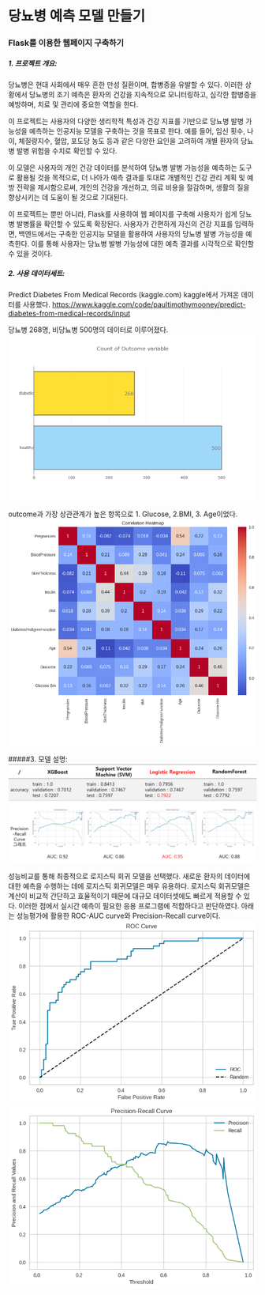 # 당뇨병 예측 모델 만들기
### Flask를 이용한 웹페이지 구축하기

##### 1. 프로젝트 개요:
당뇨병은 현대 사회에서 매우 흔한 만성 질환이며, 합병증을 유발할 수 있다. 이러한 상황에서 당뇨병의 조기 예측은 환자의 건강을 지속적으로 모니터링하고, 심각한 합병증을 예방하며, 치료 및 관리에 중요한 역할을 한다.

이 프로젝트는 사용자의 다양한 생리학적 특성과 건강 지표를 기반으로 당뇨병 발병 가능성을 예측하는 인공지능 모델을 구축하는 것을 목표로 한다. 예를 들어, 임신 횟수, 나이, 체질량지수, 혈압, 포도당 농도 등과 같은 다양한 요인을 고려하여 개별 환자의 당뇨병 발병 위험을 수치로 확인할 수 있다.

이 모델은 사용자의 개인 건강 데이터를 분석하여 당뇨병 발병 가능성을 예측하는 도구로 활용될 것을 목적으로, 더 나아가 예측 결과를 토대로 개별적인 건강 관리 계획 및 예방 전략을 제시함으로써, 개인의 건강을 개선하고, 의료 비용을 절감하며, 생활의 질을 향상시키는 데 도움이 될 것으로 기대된다.

이 프로젝트는 뿐만 아니라, Flask를 사용하여 웹 페이지를 구축해 사용자가 쉽게 당뇨병 발병률을 확인할 수 있도록 확장된다. 사용자가 간편하게 자신의 건강 지표를 입력하면, 백엔드에서는 구축한 인공지능 모델을 활용하여 사용자의 당뇨병 발병 가능성을 예측한다.  이를 통해 사용자는 당뇨병 발병 가능성에 대한 예측 결과를 시각적으로 확인할 수 있을 것이다.

##### 2. 사용 데이터세트: 
Predict Diabetes From Medical Records (kaggle.com) kaggle에서 가져온 데이터를 사용했다.
<https://www.kaggle.com/code/paultimothymooney/predict-diabetes-from-medical-records/input>

당뇨병 268명, 비당뇨병 500명의 데이터로 이루어졌다.
![통계](https://github.com/ChoiSeunghyo/AIProject2024/blob/main/%EB%8D%B0%EC%9D%B4%ED%84%B0%ED%86%B5%EA%B3%84.png)

outcome과 가장 상관관계가 높은 항목으로 1. Glucose, 2.BMI, 3. Age이었다.
![상관관계](https://github.com/ChoiSeunghyo/AIProject2024/blob/main/%EC%83%81%EA%B4%80%EA%B4%80%EA%B3%84.png)

#####3. 모델 설명:
![모델비교](https://github.com/ChoiSeunghyo/AIProject2024/blob/main/%EB%AA%A8%EB%8D%B8%EB%B9%84%EA%B5%90.png)

성능비교를 통해 최종적으로 로지스틱 회귀 모델을 선택했다.
새로운 환자의 데이터에 대한 예측을 수행하는 데에 로지스틱 회귀모델은 매우 유용하다. 로지스틱 회귀모델은 계산이 비교적 간단하고 효율적이기 때문에 대규모 데이터셋에도 빠르게 적용할 수 있다. 이러한 점에서 실시간 예측이 필요한 응용 프로그램에 적합하다고 판단하였다. 아래는 성능평가에 활용한 ROC-AUC curve와 Precision-Recall curve이다.
![curve1](https://github.com/ChoiSeunghyo/AIProject2024/blob/main/curve.png)
![curve2](https://github.com/ChoiSeunghyo/AIProject2024/blob/main/curve2.png)

